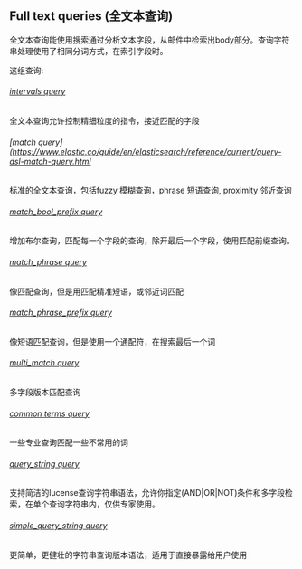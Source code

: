 ## Full text queries (全文本查询)
全文本查询能使用搜索通过分析文本字段，从邮件中检索出body部分。查询字符串处理使用了相同分词方式，在索引字段时。

这组查询:
###### [intervals query](https://www.elastic.co/guide/en/elasticsearch/reference/current/query-dsl-intervals-query.html)    
全文本查询允许控制精细粒度的指令，接近匹配的字段

###### [match query](https://www.elastic.co/guide/en/elasticsearch/reference/current/query-dsl-match-query.html    
标准的全文本查询，包括fuzzy 模糊查询，phrase 短语查询, proximity 邻近查询

###### [match_bool_prefix query](https://www.elastic.co/guide/en/elasticsearch/reference/current/query-dsl-match-bool-prefix-query.html)    
增加布尔查询，匹配每一个字段的查询，除开最后一个字段，使用匹配前缀查询。

###### [match_phrase query](https://www.elastic.co/guide/en/elasticsearch/reference/current/query-dsl-match-query-phrase.html)    
像匹配查询，但是用匹配精准短语，或邻近词匹配

###### [match_phrase_prefix query](https://www.elastic.co/guide/en/elasticsearch/reference/current/query-dsl-match-query-phrase-prefix.html)    
像短语匹配查询，但是使用一个通配符，在搜索最后一个词

###### [multi_match query](https://www.elastic.co/guide/en/elasticsearch/reference/current/query-dsl-multi-match-query.html)    
多字段版本匹配查询

###### [common terms query](https://www.elastic.co/guide/en/elasticsearch/reference/current/query-dsl-common-terms-query.html)   
一些专业查询匹配一些不常用的词

###### [query_string query](https://www.elastic.co/guide/en/elasticsearch/reference/current/query-dsl-query-string-query.html)    
支持简洁的lucense查询字符串语法，允许你指定(AND|OR|NOT)条件和多字段检索，在单个查询字符串内，仅供专家使用。

###### [simple_query_string query](https://www.elastic.co/guide/en/elasticsearch/reference/current/query-dsl-simple-query-string-query.html)    
更简单，更健壮的字符串查询版本语法，适用于直接暴露给用户使用